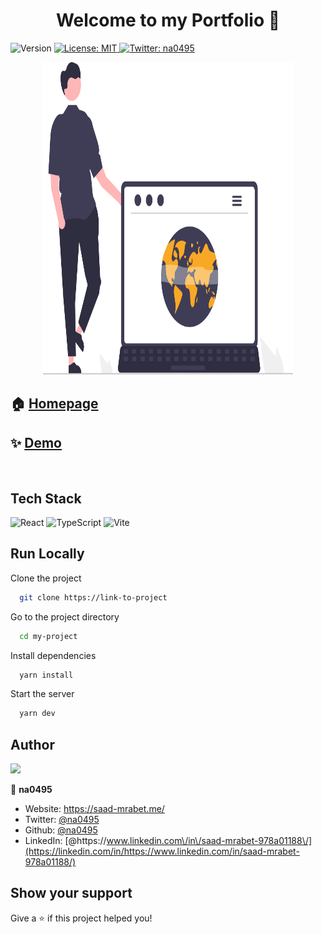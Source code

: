 <h1 align="center">Welcome to my Portfolio 👋</h1>
<p>
  <img alt="Version" src="https://img.shields.io/badge/version-1.0.0-blue.svg?cacheSeconds=2592000" />
  <a href="#" target="_blank">
    <img alt="License: MIT" src="https://img.shields.io/badge/License-MIT-yellow.svg" />
  </a>
  <a href="https://twitter.com/na0495" target="_blank">
    <img alt="Twitter: na0495" src="https://img.shields.io/twitter/follow/na0495.svg?style=social" />
  </a>
</p>

<div align="center">
  <img src="src/assets/developer_activity.svg" width="400" height="500" >
</div>

## 🏠 [Homepage](https://saad-mrabet.me/)

## ✨ [Demo](https://saad-mrabet.me/)

<br>

## Tech Stack

![React](https://img.shields.io/badge/react-%2320232a.svg?style=for-the-badge&logo=react&logoColor=%2361DAFB) ![TypeScript](https://img.shields.io/badge/typescript-%23007ACC.svg?style=for-the-badge&logo=typescript&logoColor=white)
![Vite](https://img.shields.io/badge/vite-%23646CFF.svg?style=for-the-badge&logo=vite&logoColor=white)

## Run Locally

Clone the project

```bash
  git clone https://link-to-project
```

Go to the project directory

```bash
  cd my-project
```

Install dependencies

```bash
  yarn install
```

Start the server

```bash
  yarn dev
```

## Author

<a href = "https://github.com/Tanu-N-Prabhu/Python/graphs/contributors">
  <img src = "https://contrib.rocks/image?repo=na0495/mario-with-js"/>
</a>

<br>

👤 **na0495**

- Website: https://saad-mrabet.me/
- Twitter: [@na0495](https://twitter.com/na0495)
- Github: [@na0495](https://github.com/na0495)
- LinkedIn: [@https:\/\/www.linkedin.com\/in\/saad-mrabet-978a01188\/](https://linkedin.com/in/https://www.linkedin.com/in/saad-mrabet-978a01188/)

## Show your support

Give a ⭐️ if this project helped you!
